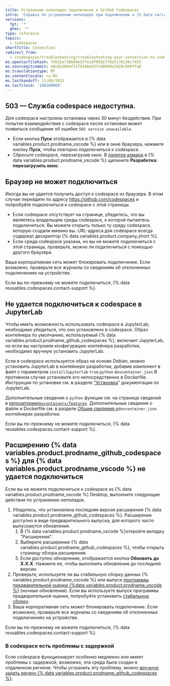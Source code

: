 ```yaml
---
title: Устранение неполадок подключения к GitHub Codespaces
intro: 'Справка по устранению неполадок при подключении к {% data variables.product.prodname_github_codespaces %}.'
versions:
  fpt: '*'
  ghec: '*'
type: reference
topics:
  - Codespaces
shortTitle: Connection
redirect_from:
  - /codespaces/troubleshooting/troubleshooting-your-connection-to-codespaces
ms.openlocfilehash: 75632e73b689ed7fe1df95027f6e5170136c7935
ms.sourcegitcommit: e8c012864f13f9146e53fcb0699e2928c949ffa8
ms.translationtype: MT
ms.contentlocale: ru-RU
ms.lasthandoff: 11/09/2022
ms.locfileid: '148160069'
---
```

## 503 — Служба codespace недоступна.

Для codespace настроена остановка через 30 минут бездействия. При попытке взаимодействия с codespace после остановки может появиться сообщение об ошибке `503 service unavailable`. 

- Если кнопка **Пуск** отображается в {% data variables.product.prodname_vscode %} или в окне браузера, нажмите кнопку **Пуск**, чтобы повторно подключиться к codespace.
- Сбросьте codespace, перезагрузив окно. В [палитре команд](/codespaces/codespaces-reference/using-the-command-palette-in-codespaces#accessing-the-command-palette) в {% data variables.product.prodname_vscode %} щелкните **Разработка: перезагрузить окно**.

## Браузер не может подключиться

Иногда вы не удается получить доступ к codespace из браузера. В этом случае перейдите по адресу https://github.com/codespaces и попробуйте подключиться к codespace с этой страницы.

  - Если codespace отсутствует на странице, убедитесь, что вы являетесь владельцем среды codespace, к которой пытаетесь подключиться. Вы можете открыть только ту среду codespace, которую создали именно вы. URL-адреса для codespace всегда содержат дескриптор {% data variables.product.company_short %}.
  - Если среда codespace указана, но вы не можете подключиться с этой страницы, проверьте, можно ли подключиться с помощью другого браузера.

Ваша корпоративная сеть может блокировать подключение. Если возможно, проверьте все журналы со сведениям об отклоненных подключениях на устройстве.

Если вы по-прежнему не можете подключиться, {% data reusables.codespaces.contact-support %}.

## Не удается подключиться к codespace в JupyterLab

Чтобы иметь возможность использовать codespace в JupyterLab, необходимо убедиться, что оно установлено в codespace. Образ контейнера по умолчанию, используемый {% data variables.product.prodname_github_codespaces %}, включает JupyterLab, но если вы настроили конфигурацию контейнера разработки, необходимо вручную установить JupyterLab.

Если в codespace используется образ на основе Debian, можно установить JupyterLab в контейнере разработки, добавив компонент в файл с параметром `installJupyterlab` `true`.`python` `devcontainer.json` В противном случае установите его непосредственно в Dockerfile. Инструкции по установке см. в разделе ["Установка](https://jupyterlab.readthedocs.io/en/stable/getting_started/installation.html)" документации по JupyterLab.

Дополнительные сведения о `python` функции см. на странице сведений в [репозитории`devcontainers/features`](https://github.com/devcontainers/features/tree/main/src/python). Дополнительные сведения о файле и Dockerfile см. в разделе [Общие сведения о](/codespaces/setting-up-your-project-for-codespaces/introduction-to-dev-containers#devcontainerjson)`devcontainer.json` контейнерах разработки.

Если вы по-прежнему не можете подключиться, {% data reusables.codespaces.contact-support %}.

## Расширению {% data variables.product.prodname_github_codespaces %} для {% data variables.product.prodname_vscode %} не удается подключиться

Если вы не можете подключиться к codespace из {% data variables.product.prodname_vscode %} Desktop, выполните следующие действия по устранению неполадок.

1. Убедитесь, что установлена последняя версия расширения {% data variables.product.prodname_github_codespaces %}. Расширение доступно в виде предварительного выпуска, для которого часто выпускаются обновления.
   1. В {% data variables.product.prodname_vscode %}откройте вкладку "Расширения".
   2. Выберите расширение {% data variables.product.prodname_github_codespaces %}, чтобы открыть страницу обзора расширения.
   3. Если доступно обновление, отображается кнопка **Обновить до X.X.X**. Нажмите ее, чтобы выполнить обновление до последней версии.
2. Проверьте, используете ли вы стабильную сборку данных {% variables.product.prodname_vscode %} или выпуск [программы предварительной оценки {%data variables.product.prodname_vscode %}](https://code.visualstudio.com/insiders/) (ночные обновления). Если вы используете выпуск программы предварительной оценки, попробуйте установить [стабильную сборку](https://code.visualstudio.com/).
3. Ваша корпоративная сеть может блокировать подключение. Если возможно, проверьте все журналы со сведениям об отклоненных подключениях на устройстве.

Если вы по-прежнему не можете подключиться, {% data reusables.codespaces.contact-support %}.

### В codespace есть проблемы с задержкой

Если codespace функционирует особенно медленно или имеет проблемы с задержкой, возможно, эта среда была создан в отдаленном регионе. Чтобы устранить эту проблему, можно [вручную задать регион {% data variables.product.prodname_github_codespaces %}](/codespaces/managing-your-codespaces/setting-your-default-region-for-codespaces).
